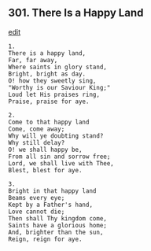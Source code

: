 
## 301.  There Is a Happy Land
[edit](https://docs.google.com/document/d/1IERAazCOfTxXdcIdAtD8m9YZYuhX38GC/edit?mode=html)



    1.
    There is a happy land, 
    Far, far away, 
    Where saints in glory stand, 
    Bright, bright as day. 
    O! how they sweetly sing, 
    "Worthy is our Saviour King;" 
    Loud let His praises ring, 
    Praise, praise for aye. 

    2.
    Come to that happy land 
    Come, come away; 
    Why will ye doubting stand? 
    Why still delay? 
    O! we shall happy be, 
    From all sin and sorrow free; 
    Lord, we shall live with Thee, 
    Blest, blest for aye. 

    3.
    Bright in that happy land 
    Beams every eye; 
    Kept by a Father's hand, 
    Love cannot die; 
    Then shall Thy kingdom come, 
    Saints have a glorious home; 
    And, brighter than the sun, 
    Reign, reign for aye.
